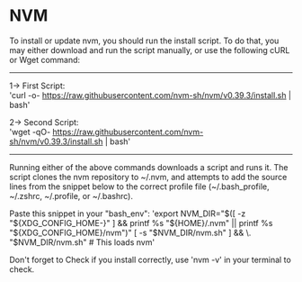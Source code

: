 # NVM

To install or update nvm, you should run the install script. To do that, you may either download and run the script manually, or use the following cURL or Wget command:

------------------------------------------------------

1-> First Script: <br/>
'curl -o- https://raw.githubusercontent.com/nvm-sh/nvm/v0.39.3/install.sh | bash'

2-> Second Script: <br/>
'wget -qO- https://raw.githubusercontent.com/nvm-sh/nvm/v0.39.3/install.sh | bash'


------------------------------------------------------

Running either of the above commands downloads a script and runs it. The script clones the nvm repository to ~/.nvm, and attempts to add the source lines from the snippet below to the correct profile file (~/.bash_profile, ~/.zshrc, ~/.profile, or ~/.bashrc).

Paste this snippet in your "bash_env":
'export NVM_DIR="$([ -z "${XDG_CONFIG_HOME-}" ] && printf %s "${HOME}/.nvm" || printf %s "${XDG_CONFIG_HOME}/nvm")"
[ -s "$NVM_DIR/nvm.sh" ] && \. "$NVM_DIR/nvm.sh" # This loads nvm'

Don't forget to Check if you install correctly, use 'nvm -v' in your terminal to check.